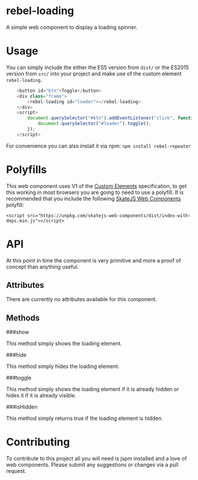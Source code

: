 rebel-loading
=============

A simple web component to display a loading spinner.

Usage
=====

You can simply include the either the ES5 version from `dist/` or the ES2015 version from `src/` into your project and make use of the custom element `rebel-loading`.

```javascript
    <button id="btn">Toggle</button>
    <div class="frame">
        <rebel-loading id="loader"></rebel-loading>
    </div>
    <script>
        document.querySelector("#btn").addEventListener("click", function(){
            document.querySelector("#loader").toggle();
        });
    </script>
```

For convenience you can also install it via npm: `npm install rebel-repeater` 

Polyfills
=========

This web component uses V1 of the [Custom Elements](https://developers.google.com/web/fundamentals/getting-started/primers/customelements) specification, to get this working in most browsers you are going to need to use a polyfill. It is recommended that you include the following [SkateJS Web Components](https://github.com/skatejs/web-components) polyfill:

`<script src="https://unpkg.com/skatejs-web-components/dist/index-with-deps.min.js"></script>`

API
===

At this point in time the component is very primitive and more a proof of concept than anything useful. 

Attributes
----------

There are currently no attributes available for this component.

Methods
-------

###show

This method simply shows the loading element.

###hide

This method simply hides the loading element.

###toggle

This method simply shows the loading element if it is already hidden or hides it if it is already visible.

###isHidden

This method simply returns true if the loading element is hidden.

Contributing
============

To contribute to this project all you will need is jspm installed and a love of web components. Please submit any suggestions or changes via a pull request.